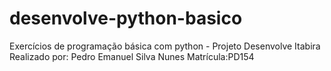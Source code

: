 # desenvolve-python-basico
Exercícios de  programação básica com python - Projeto Desenvolve Itabira 
Realizado por: Pedro Emanuel Silva Nunes 
Matrícula:PD154
